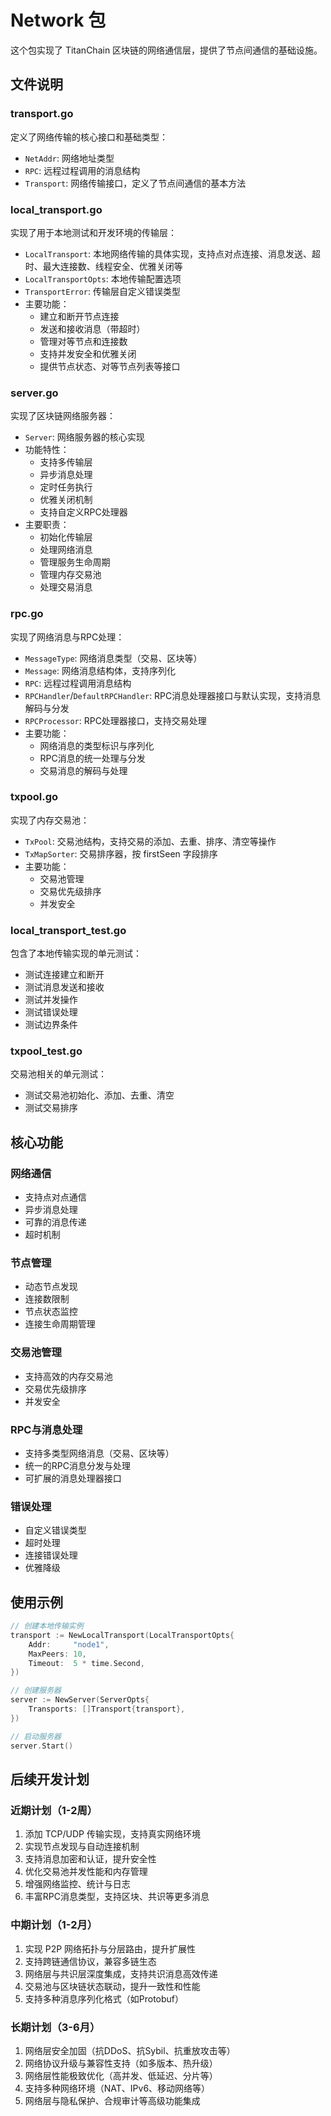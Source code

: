# Network 包

这个包实现了 TitanChain 区块链的网络通信层，提供了节点间通信的基础设施。

## 文件说明

### transport.go
定义了网络传输的核心接口和基础类型：
- `NetAddr`: 网络地址类型
- `RPC`: 远程过程调用的消息结构
- `Transport`: 网络传输接口，定义了节点间通信的基本方法

### local_transport.go
实现了用于本地测试和开发环境的传输层：
- `LocalTransport`: 本地网络传输的具体实现，支持点对点连接、消息发送、超时、最大连接数、线程安全、优雅关闭等
- `LocalTransportOpts`: 本地传输配置选项
- `TransportError`: 传输层自定义错误类型
- 主要功能：
  - 建立和断开节点连接
  - 发送和接收消息（带超时）
  - 管理对等节点和连接数
  - 支持并发安全和优雅关闭
  - 提供节点状态、对等节点列表等接口

### server.go
实现了区块链网络服务器：
- `Server`: 网络服务器的核心实现
- 功能特性：
  - 支持多传输层
  - 异步消息处理
  - 定时任务执行
  - 优雅关闭机制
  - 支持自定义RPC处理器
- 主要职责：
  - 初始化传输层
  - 处理网络消息
  - 管理服务生命周期
  - 管理内存交易池
  - 处理交易消息

### rpc.go
实现了网络消息与RPC处理：
- `MessageType`: 网络消息类型（交易、区块等）
- `Message`: 网络消息结构体，支持序列化
- `RPC`: 远程过程调用消息结构
- `RPCHandler`/`DefaultRPCHandler`: RPC消息处理器接口与默认实现，支持消息解码与分发
- `RPCProcessor`: RPC处理器接口，支持交易处理
- 主要功能：
  - 网络消息的类型标识与序列化
  - RPC消息的统一处理与分发
  - 交易消息的解码与处理

### txpool.go
实现了内存交易池：
- `TxPool`: 交易池结构，支持交易的添加、去重、排序、清空等操作
- `TxMapSorter`: 交易排序器，按 firstSeen 字段排序
- 主要功能：
  - 交易池管理
  - 交易优先级排序
  - 并发安全

### local_transport_test.go
包含了本地传输实现的单元测试：
- 测试连接建立和断开
- 测试消息发送和接收
- 测试并发操作
- 测试错误处理
- 测试边界条件

### txpool_test.go
交易池相关的单元测试：
- 测试交易池初始化、添加、去重、清空
- 测试交易排序

## 核心功能

### 网络通信
- 支持点对点通信
- 异步消息处理
- 可靠的消息传递
- 超时机制

### 节点管理
- 动态节点发现
- 连接数限制
- 节点状态监控
- 连接生命周期管理

### 交易池管理
- 支持高效的内存交易池
- 交易优先级排序
- 并发安全

### RPC与消息处理
- 支持多类型网络消息（交易、区块等）
- 统一的RPC消息分发与处理
- 可扩展的消息处理器接口

### 错误处理
- 自定义错误类型
- 超时处理
- 连接错误处理
- 优雅降级

## 使用示例

```go
// 创建本地传输实例
transport := NewLocalTransport(LocalTransportOpts{
    Addr:     "node1",
    MaxPeers: 10,
    Timeout:  5 * time.Second,
})

// 创建服务器
server := NewServer(ServerOpts{
    Transports: []Transport{transport},
})

// 启动服务器
server.Start()
```

## 后续开发计划
### 近期计划（1-2周）
1. 添加 TCP/UDP 传输实现，支持真实网络环境
2. 实现节点发现与自动连接机制
3. 支持消息加密和认证，提升安全性
4. 优化交易池并发性能和内存管理
5. 增强网络监控、统计与日志
6. 丰富RPC消息类型，支持区块、共识等更多消息

### 中期计划（1-2月）
1. 实现 P2P 网络拓扑与分层路由，提升扩展性
2. 支持跨链通信协议，兼容多链生态
3. 网络层与共识层深度集成，支持共识消息高效传递
4. 交易池与区块链状态联动，提升一致性和性能
5. 支持多种消息序列化格式（如Protobuf）

### 长期计划（3-6月）
1. 网络层安全加固（抗DDoS、抗Sybil、抗重放攻击等）
2. 网络协议升级与兼容性支持（如多版本、热升级）
3. 网络层性能极致优化（高并发、低延迟、分片等）
4. 支持多种网络环境（NAT、IPv6、移动网络等）
5. 网络层与隐私保护、合规审计等高级功能集成